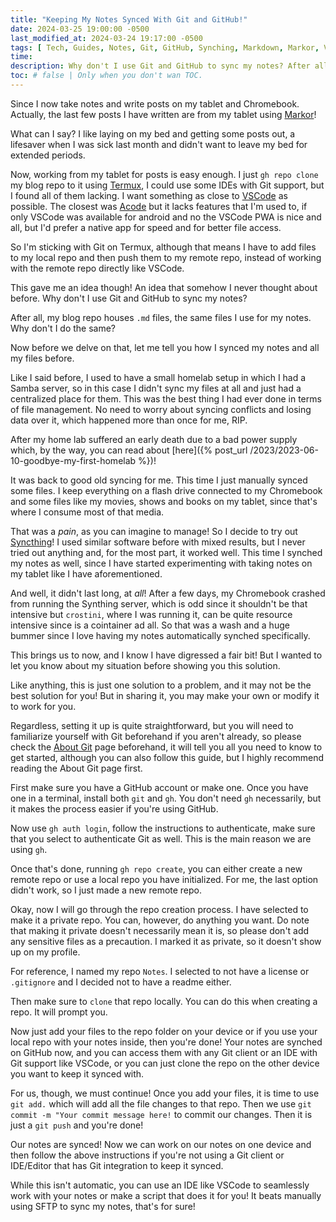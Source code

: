 ```yaml
---
title: "Keeping My Notes Synced With Git and GitHub!"
date: 2024-03-25 19:00:00 -0500
last_modified_at: 2024-03-24 19:17:00 -0500
tags: [ Tech, Guides, Notes, Git, GitHub, Synching, Markdown, Markor, VSCode, Acode, Termux, Syncthing, SFTP, SSH, Command-line, Crostini, ChromeOS, Android ]
time: 
description: Why don't I use Git and GitHub to sync my notes? After all, my blog repo houses .md files, the same files I use for my notes. Why don't I do the same? Now before we delve upon that let me tell you how I synced my notes and all my files before.
toc: # false | Only when you don't wan TOC.  
---
```

Since I now take notes and write posts on my tablet and Chromebook. Actually, the last few posts I have written are from my tablet using [Markor](https://github.com/gsantner/markor)!

What can I say? I like laying on my bed and getting some posts out, a lifesaver when I was sick last month and didn't want to leave my bed for extended periods.

Now, working from my tablet for posts is easy enough. I just `gh repo clone` my blog repo to it using [Termux](https://termux.dev/en/), I could use some IDEs with Git support, but I found all of them lacking. I want something as close to [VSCode](https://code.visualstudio.com/) as possible. The closest was [Acode](https://acode.app/) but it lacks features that I'm used to, if only VSCode was available for android and no the VSCode PWA is nice and all, but I'd prefer a native app for speed and for better file access.

So I'm sticking with Git on Termux, although that means I have to add files to my local repo and then push them to my remote repo, instead of working with the remote repo directly like VSCode.

This gave me an idea though! An idea that somehow I never thought about before. Why don't I use Git and GitHub to sync my notes?

After all, my blog repo houses `.md` files, the same files I use for my notes. Why don't I do the same?

Now before we delve on that, let me tell you how I synced my notes and all my files before.

Like I said before, I used to have a small homelab setup in which I had a Samba server, so in this case I didn't sync my files at all and just had a centralized place for them. This was the best thing I had ever done in terms of file management. No need to worry about syncing conflicts and losing data over it, which happened more than once for me, RIP.

After my home lab suffered an early death due to a bad power supply which, by the way, you can read about [here]({% post_url /2023/2023-06-10-goodbye-my-first-homelab %})!

It was back to good old syncing for me. This time I just manually synced some files. I keep everything on a flash drive connected to my Chromebook and some files like my movies, shows and books on my tablet, since that's where I consume most of that media.

That was a *pain*, as you can imagine to manage! So I decide to try out [Syncthing](https://syncthing.net/)! I used similar software before with mixed results, but I never tried out anything and, for the most part, it worked well. This time I synched my notes as well, since I have started experimenting with taking notes on my tablet like I have aforementioned.

And well, it didn't last long, at *all*! After a few days, my Chromebook crashed from running the Synthing server, which is odd since it shouldn't be that intensive but `crostini`, where I was running it, can be quite resource intensive since is a cointainer ad all. So that was a wash and a huge bummer since I love having my notes automatically synched specifically.

This brings us to now, and I know I have digressed a fair bit! But I wanted to let you know about my situation before showing you this solution.

Like anything, this is just one solution to a problem, and it may not be the best solution for you! But in sharing it, you may make your own or modify it to work for you.

Regardless, setting it up is quite straightforward, but you will need to familiarize yourself with Git beforehand if you aren't already, so please check the [About Git](https://docs.github.com/en/get-started/using-git/about-git) page beforehand, it will tell you all you need to know to get started, although you can also follow this guide, but I highly recommend reading the About Git page first.

First make sure you have a GitHub account or make one. Once you have one in a terminal, install both `git` and `gh`. You don't need `gh` necessarily, but it makes the process easier if you're using GitHub.

Now use `gh auth login`, follow the instructions to authenticate, make sure that you select to authenticate Git as well. This is the main reason we are using `gh`.

Once that's done, running `gh repo create`, you can either create a new remote repo or use a local repo you have initialized. For me, the last option didn't work, so I just made a new remote repo.

Okay, now I will go through the repo creation process. I have selected to make it a private repo. You can, however, do anything you want. Do note that making it private doesn't necessarily mean it is, so please don't add any sensitive files as a precaution. I marked it as private, so it doesn't show up on my profile.

For reference, I named my repo `Notes`. I selected to not have a license or `.gitignore` and I decided not to have a readme either.

Then make sure to `clone` that repo locally. You can do this when creating a repo. It will prompt you.

Now just add your files to the repo folder on your device or if you use your local repo with your notes inside, then you're done! Your notes are synched on GitHub now, and you can access them with any Git client or an IDE with Git support like VSCode, or you can just clone the repo on the other device you want to keep it synced with.

For us, though, we must continue! Once you add your files, it is time to use `git add.` which will add all the file changes to that repo. Then we use `git commit -m "Your commit message here!` to commit our changes. Then it is just a `git push` and you're done!

Our notes are synced! Now we can work on our notes on one device and then follow the above instructions if you're not using a Git client or IDE/Editor that has Git integration to keep it synced.

While this isn't automatic, you can use an IDE like VSCode to seamlessly work with your notes or make a script that does it for you! It beats manually using SFTP to sync my notes, that's for sure!
